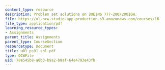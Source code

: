 ```yaml
---
content_type: resource
description: Problem set solutions on BOEING 777-200/200IGW.
file: https://ol-ocw-studio-app-production.s3.amazonaws.com/courses/16-01-unified-engineering-i-ii-iii-iv-fall-2005-spring-2006/78e545b8a0b3b9a2b8af64e4793e43fb_u01_ps01_sol.pdf
file_type: application/pdf
learning_resource_types:
- Assignments
parent_title: Assignments
parent_type: CourseSection
resourcetype: Document
title: u01_ps01_sol.pdf
type: OCWFile
uid: 78e545b8-a0b3-b9a2-b8af-64e4793e43fb
---
```

